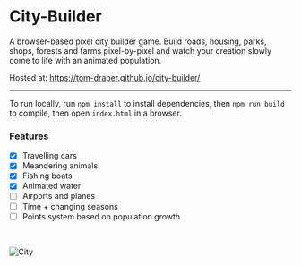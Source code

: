 # City-Builder

A browser-based pixel city builder game. Build roads, housing, parks, shops, forests and farms pixel-by-pixel and watch your creation slowly come to life with an animated population.

Hosted at: https://tom-draper.github.io/city-builder/

---

To run locally, run <code>npm install</code> to install dependencies, then <code>npm run build</code> to compile, then open <code>index.html</code> in a browser.

### Features
- [X] Travelling cars
- [X] Meandering animals
- [X] Fishing boats
- [X] Animated water
- [ ] Airports and planes
- [ ] Time + changing seasons
- [ ] Points system based on population growth

<br>

![City](https://user-images.githubusercontent.com/41476809/147494587-6a85ae90-aca4-4967-90cf-bfba77e694e5.png)
